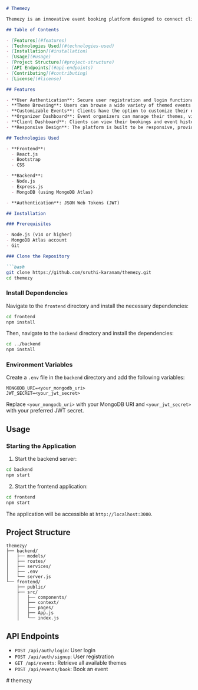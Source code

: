 
```markdown
# Themezy

Themezy is an innovative event booking platform designed to connect clients with themed event organizers. It offers a seamless experience for users to explore, book, and customize events based on predefined themes or their own preferences.

## Table of Contents

- [Features](#features)
- [Technologies Used](#technologies-used)
- [Installation](#installation)
- [Usage](#usage)
- [Project Structure](#project-structure)
- [API Endpoints](#api-endpoints)
- [Contributing](#contributing)
- [License](#license)

## Features

- **User Authentication**: Secure user registration and login functionality.
- **Theme Browsing**: Users can browse a wide variety of themed events offered by various organizers.
- **Customizable Events**: Clients have the option to customize their events according to their preferences.
- **Organizer Dashboard**: Event organizers can manage their themes, view bookings, and interact with clients.
- **Client Dashboard**: Clients can view their bookings and event history.
- **Responsive Design**: The platform is built to be responsive, providing a seamless experience across devices.

## Technologies Used

- **Frontend**:
  - React.js
  - Bootstrap
  - CSS

- **Backend**:
  - Node.js
  - Express.js
  - MongoDB (using MongoDB Atlas)

- **Authentication**: JSON Web Tokens (JWT)

## Installation

### Prerequisites

- Node.js (v14 or higher)
- MongoDB Atlas account
- Git

### Clone the Repository

```bash
git clone https://github.com/sruthi-karanam/themezy.git
cd themezy
```

### Install Dependencies

Navigate to the `frontend` directory and install the necessary dependencies:

```bash
cd frontend
npm install
```

Then, navigate to the `backend` directory and install the dependencies:

```bash
cd ../backend
npm install
```

### Environment Variables

Create a `.env` file in the `backend` directory and add the following variables:

```
MONGODB_URI=<your_mongodb_uri>
JWT_SECRET=<your_jwt_secret>
```

Replace `<your_mongodb_uri>` with your MongoDB URI and `<your_jwt_secret>` with your preferred JWT secret.

## Usage

### Starting the Application

1. Start the backend server:

```bash
cd backend
npm start
```

2. Start the frontend application:

```bash
cd frontend
npm start
```

The application will be accessible at `http://localhost:3000`.

## Project Structure

```
themezy/
├── backend/
│   ├── models/
│   ├── routes/
│   ├── services/
│   ├── .env
│   └── server.js
└── frontend/
    ├── public/
    ├── src/
    │   ├── components/
    │   ├── context/
    │   ├── pages/
    │   ├── App.js
    │   └── index.js
```

## API Endpoints

- `POST /api/auth/login`: User login
- `POST /api/auth/signup`: User registration
- `GET /api/events`: Retrieve all available themes
- `POST /api/events/book`: Book an event

#   t h e m e z y 
 
 
